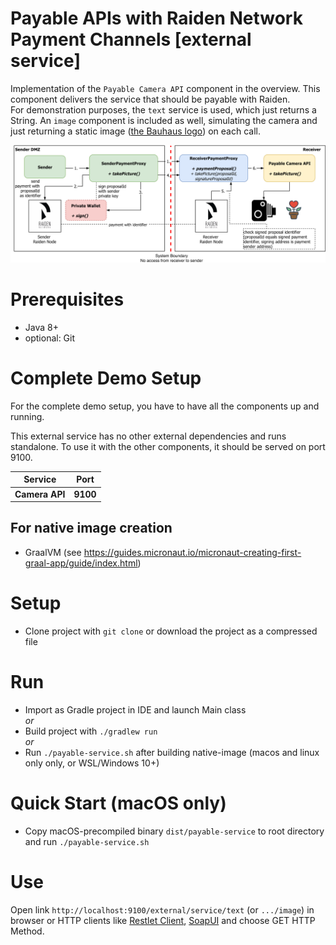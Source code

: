 # Payable APIs with Raiden Network Payment Channels [external service]

Implementation of the `Payable Camera API` component in the overview. This component delivers the service that should be payable with Raiden.  
For demonstration purposes, the `text` service is used, which just returns a String. An `image` component is included as well, simulating the camera and just returning a static image ([the Bauhaus logo](https://en.wikipedia.org/wiki/Bauhaus)) on each call.

![Integration overview](docs/img/paidAPI.png)

# Prerequisites

* Java 8+
* optional: Git

# Complete Demo Setup

For the complete demo setup, you have to have all the components up and running.

This external service has no other external dependencies and runs standalone.  To use it with the other components, it should be served on port 9100.

| Service | Port |
| --- | --- |
| **Camera API** | **9100** |

## For native image creation

* GraalVM (see https://guides.micronaut.io/micronaut-creating-first-graal-app/guide/index.html)

# Setup

* Clone project with `git clone` or download the project as a compressed file

# Run

* Import as Gradle project in IDE and launch Main class   
*or*   
* Build project with `./gradlew run`  
*or*
* Run `./payable-service.sh` after building native-image (macos and linux only only, or WSL/Windows 10+)

# Quick Start (macOS only)
                                                                              
  * Copy macOS-precompiled binary `dist/payable-service` to root directory and run `./payable-service.sh`
# Use

Open link `http://localhost:9100/external/service/text` (or `.../image`) in browser or HTTP clients like [Restlet Client](https://restlet.com/modules/client/), [SoapUI](https://www.soapui.org/) and choose GET HTTP Method.